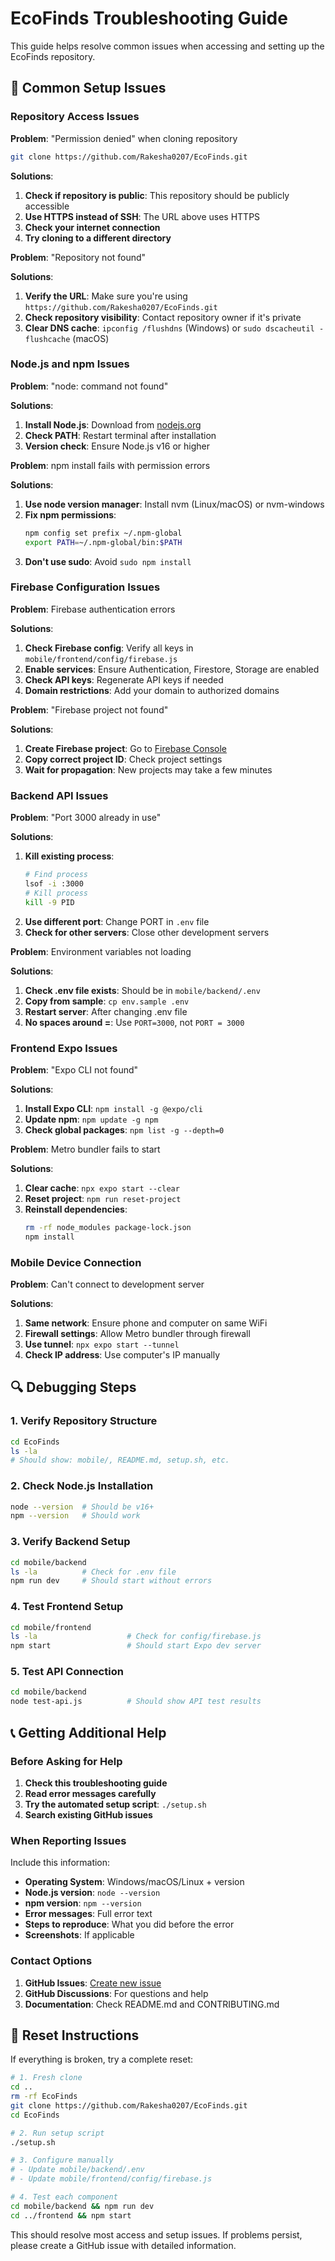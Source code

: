 # EcoFinds Troubleshooting Guide

This guide helps resolve common issues when accessing and setting up the EcoFinds repository.

## 🔧 Common Setup Issues

### Repository Access Issues

**Problem**: "Permission denied" when cloning repository
```bash
git clone https://github.com/Rakesha0207/EcoFinds.git
```

**Solutions**:
1. **Check if repository is public**: This repository should be publicly accessible
2. **Use HTTPS instead of SSH**: The URL above uses HTTPS
3. **Check your internet connection**
4. **Try cloning to a different directory**

**Problem**: "Repository not found"

**Solutions**:
1. **Verify the URL**: Make sure you're using `https://github.com/Rakesha0207/EcoFinds.git`
2. **Check repository visibility**: Contact repository owner if it's private
3. **Clear DNS cache**: `ipconfig /flushdns` (Windows) or `sudo dscacheutil -flushcache` (macOS)

### Node.js and npm Issues

**Problem**: "node: command not found"

**Solutions**:
1. **Install Node.js**: Download from [nodejs.org](https://nodejs.org/)
2. **Check PATH**: Restart terminal after installation
3. **Version check**: Ensure Node.js v16 or higher

**Problem**: npm install fails with permission errors

**Solutions**:
1. **Use node version manager**: Install nvm (Linux/macOS) or nvm-windows
2. **Fix npm permissions**: 
   ```bash
   npm config set prefix ~/.npm-global
   export PATH=~/.npm-global/bin:$PATH
   ```
3. **Don't use sudo**: Avoid `sudo npm install`

### Firebase Configuration Issues

**Problem**: Firebase authentication errors

**Solutions**:
1. **Check Firebase config**: Verify all keys in `mobile/frontend/config/firebase.js`
2. **Enable services**: Ensure Authentication, Firestore, Storage are enabled
3. **Check API keys**: Regenerate API keys if needed
4. **Domain restrictions**: Add your domain to authorized domains

**Problem**: "Firebase project not found"

**Solutions**:
1. **Create Firebase project**: Go to [Firebase Console](https://console.firebase.google.com/)
2. **Copy correct project ID**: Check project settings
3. **Wait for propagation**: New projects may take a few minutes

### Backend API Issues

**Problem**: "Port 3000 already in use"

**Solutions**:
1. **Kill existing process**: 
   ```bash
   # Find process
   lsof -i :3000
   # Kill process
   kill -9 PID
   ```
2. **Use different port**: Change PORT in `.env` file
3. **Check for other servers**: Close other development servers

**Problem**: Environment variables not loading

**Solutions**:
1. **Check .env file exists**: Should be in `mobile/backend/.env`
2. **Copy from sample**: `cp env.sample .env`
3. **Restart server**: After changing .env file
4. **No spaces around =**: Use `PORT=3000`, not `PORT = 3000`

### Frontend Expo Issues

**Problem**: "Expo CLI not found"

**Solutions**:
1. **Install Expo CLI**: `npm install -g @expo/cli`
2. **Update npm**: `npm update -g npm`
3. **Check global packages**: `npm list -g --depth=0`

**Problem**: Metro bundler fails to start

**Solutions**:
1. **Clear cache**: `npx expo start --clear`
2. **Reset project**: `npm run reset-project`
3. **Reinstall dependencies**: 
   ```bash
   rm -rf node_modules package-lock.json
   npm install
   ```

### Mobile Device Connection

**Problem**: Can't connect to development server

**Solutions**:
1. **Same network**: Ensure phone and computer on same WiFi
2. **Firewall settings**: Allow Metro bundler through firewall
3. **Use tunnel**: `npx expo start --tunnel`
4. **Check IP address**: Use computer's IP manually

## 🔍 Debugging Steps

### 1. Verify Repository Structure
```bash
cd EcoFinds
ls -la
# Should show: mobile/, README.md, setup.sh, etc.
```

### 2. Check Node.js Installation
```bash
node --version  # Should be v16+
npm --version   # Should work
```

### 3. Verify Backend Setup
```bash
cd mobile/backend
ls -la          # Check for .env file
npm run dev     # Should start without errors
```

### 4. Test Frontend Setup
```bash
cd mobile/frontend
ls -la                    # Check for config/firebase.js
npm start                 # Should start Expo dev server
```

### 5. Test API Connection
```bash
cd mobile/backend
node test-api.js          # Should show API test results
```

## 📞 Getting Additional Help

### Before Asking for Help

1. **Check this troubleshooting guide**
2. **Read error messages carefully**
3. **Try the automated setup script**: `./setup.sh`
4. **Search existing GitHub issues**

### When Reporting Issues

Include this information:
- **Operating System**: Windows/macOS/Linux + version
- **Node.js version**: `node --version`
- **npm version**: `npm --version`
- **Error messages**: Full error text
- **Steps to reproduce**: What you did before the error
- **Screenshots**: If applicable

### Contact Options

1. **GitHub Issues**: [Create new issue](https://github.com/Rakesha0207/EcoFinds/issues/new)
2. **GitHub Discussions**: For questions and help
3. **Documentation**: Check README.md and CONTRIBUTING.md

## 🔄 Reset Instructions

If everything is broken, try a complete reset:

```bash
# 1. Fresh clone
cd ..
rm -rf EcoFinds
git clone https://github.com/Rakesha0207/EcoFinds.git
cd EcoFinds

# 2. Run setup script
./setup.sh

# 3. Configure manually
# - Update mobile/backend/.env
# - Update mobile/frontend/config/firebase.js

# 4. Test each component
cd mobile/backend && npm run dev
cd ../frontend && npm start
```

This should resolve most access and setup issues. If problems persist, please create a GitHub issue with detailed information.